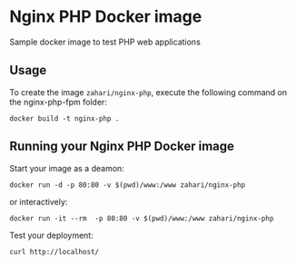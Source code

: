 Nginx PHP Docker image
=======================


Sample docker image to test PHP web applications


Usage
-----

To create the image `zahari/nginx-php`, execute the following command on the nginx-php-fpm folder:

	docker build -t nginx-php .


Running your Nginx PHP Docker image
-------------------------------------

Start your image as a deamon:

	docker run -d -p 80:80 -v $(pwd)/www:/www zahari/nginx-php

or interactively:

	docker run -it --rm  -p 80:80 -v $(pwd)/www:/www zahari/nginx-php

Test your deployment:

	curl http://localhost/
